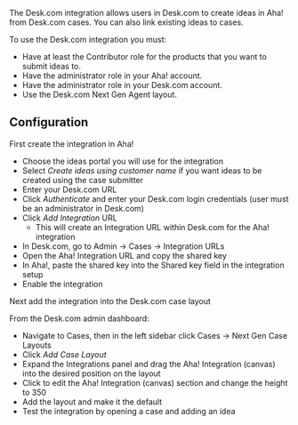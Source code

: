 The Desk.com integration allows users in Desk.com to create ideas in Aha! from Desk.com cases. You can also link existing ideas to cases. 

To use the Desk.com integration you must:

* Have at least the Contributor role for the products that you want to submit ideas to.
* Have the administrator role in your Aha! account.
* Have the administrator role in your Desk.com account.
* Use the Desk.com Next Gen Agent layout.

## Configuration

First create the integration in Aha!

* Choose the ideas portal you will use for the integration
* Select _Create ideas using customer name_ if you want ideas to be created using the case submitter
* Enter your Desk.com URL
* Click _Authenticate_ and enter your Desk.com login credentials (user must be an administrator in Desk.com)
* Click _Add Integration_ URL
  * This will create an Integration URL within Desk.com for the Aha! integration 
* In Desk.com, go to Admin -> Cases -> Integration URLs
* Open the Aha! Integration URL and copy the shared key
* In Aha!, paste the shared key into the Shared key field in the integration setup
* Enable the integration

Next add the integration into the Desk.com case layout

From the Desk.com admin dashboard:

* Navigate to Cases, then in the left sidebar click Cases -> Next Gen Case Layouts
* Click _Add Case Layout_
* Expand the Integrations panel and drag the Aha! Integration (canvas) into the desired position on the layout
* Click to edit the Aha! Integration (canvas) section and change the height to 350
* Add the layout and make it the default
* Test the integration by opening a case and adding an idea
